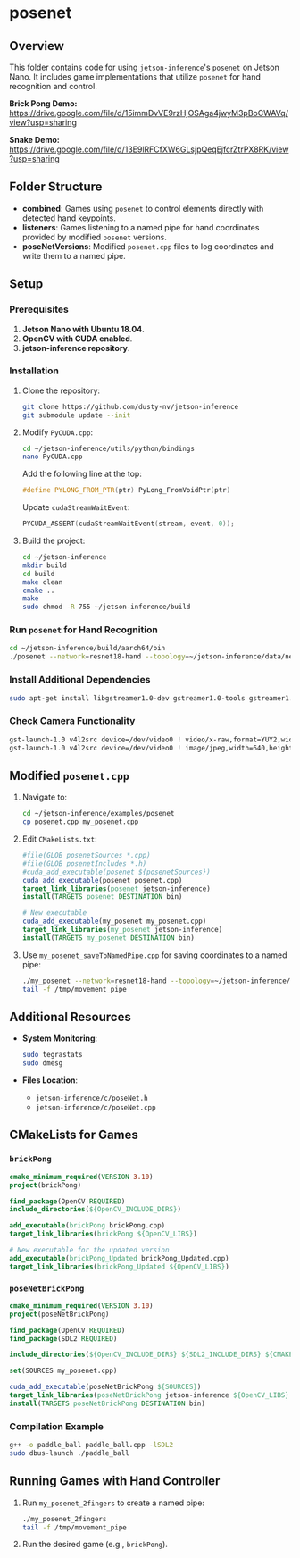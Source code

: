 # posenet

## Overview
This folder contains code for using `jetson-inference`'s `posenet` on Jetson Nano. It includes game implementations that utilize `posenet` for hand recognition and control.


**Brick Pong Demo:** https://drive.google.com/file/d/15immDvVE9rzHjOSAga4jwyM3pBoCWAVq/view?usp=sharing 

**Snake Demo:** https://drive.google.com/file/d/13E9lRFCfXW6GLsjpQeqEjfcrZtrPX8RK/view?usp=sharing 

## Folder Structure
- **combined**: Games using `posenet` to control elements directly with detected hand keypoints.
- **listeners**: Games listening to a named pipe for hand coordinates provided by modified `posenet` versions.
- **poseNetVersions**: Modified `posenet.cpp` files to log coordinates and write them to a named pipe.

## Setup

### Prerequisites
1. **Jetson Nano with Ubuntu 18.04**.
2. **OpenCV with CUDA enabled**.
3. **jetson-inference repository**.

### Installation
1. Clone the repository:
   ```bash
   git clone https://github.com/dusty-nv/jetson-inference
   git submodule update --init
   ```
2. Modify `PyCUDA.cpp`:
   ```bash
   cd ~/jetson-inference/utils/python/bindings
   nano PyCUDA.cpp
   ```
   Add the following line at the top:
   ```cpp
   #define PYLONG_FROM_PTR(ptr) PyLong_FromVoidPtr(ptr)
   ```
   Update `cudaStreamWaitEvent`:
   ```cpp
   PYCUDA_ASSERT(cudaStreamWaitEvent(stream, event, 0));
   ```
3. Build the project:
   ```bash
   cd ~/jetson-inference
   mkdir build
   cd build
   make clean
   cmake ..
   make
   sudo chmod -R 755 ~/jetson-inference/build
   ```

### Run `posenet` for Hand Recognition
```bash
cd ~/jetson-inference/build/aarch64/bin
./posenet --network=resnet18-hand --topology=~/jetson-inference/data/networks/Pose-ResNet18-Hand/hand_pose.json /dev/video0
```

### Install Additional Dependencies
```bash
sudo apt-get install libgstreamer1.0-dev gstreamer1.0-tools gstreamer1.0-plugins-{base,good,bad,ugly}
```

### Check Camera Functionality
```bash
gst-launch-1.0 v4l2src device=/dev/video0 ! video/x-raw,format=YUY2,width=640,height=480 ! videoconvert ! autovideosink
gst-launch-1.0 v4l2src device=/dev/video0 ! image/jpeg,width=640,height=480 ! jpegdec ! videoconvert ! autovideosink
```

## Modified `posenet.cpp`
1. Navigate to:
   ```bash
   cd ~/jetson-inference/examples/posenet
   cp posenet.cpp my_posenet.cpp
   ```
2. Edit `CMakeLists.txt`:
   ```cmake
   #file(GLOB posenetSources *.cpp)
   #file(GLOB posenetIncludes *.h)
   #cuda_add_executable(posenet ${posenetSources})
   cuda_add_executable(posenet posenet.cpp)
   target_link_libraries(posenet jetson-inference)
   install(TARGETS posenet DESTINATION bin)

   # New executable
   cuda_add_executable(my_posenet my_posenet.cpp)
   target_link_libraries(my_posenet jetson-inference)
   install(TARGETS my_posenet DESTINATION bin)
   ```
3. Use `my_posenet_saveToNamedPipe.cpp` for saving coordinates to a named pipe:
   ```bash
   ./my_posenet --network=resnet18-hand --topology=~/jetson-inference/data/networks/Pose-ResNet18-Hand/hand_pose.json --input-width=640 --input-height=480 --input-codec=mjpeg /dev/video0
   tail -f /tmp/movement_pipe
   ```

## Additional Resources
- **System Monitoring**:
  ```bash
  sudo tegrastats
  sudo dmesg
  ```

- **Files Location**:
  - `jetson-inference/c/poseNet.h`
  - `jetson-inference/c/poseNet.cpp`

## CMakeLists for Games
### `brickPong`
```cmake
cmake_minimum_required(VERSION 3.10)
project(brickPong)

find_package(OpenCV REQUIRED)
include_directories(${OpenCV_INCLUDE_DIRS})

add_executable(brickPong brickPong.cpp)
target_link_libraries(brickPong ${OpenCV_LIBS})

# New executable for the updated version
add_executable(brickPong_Updated brickPong_Updated.cpp)
target_link_libraries(brickPong_Updated ${OpenCV_LIBS})
```

### `poseNetBrickPong`
```cmake
cmake_minimum_required(VERSION 3.10)
project(poseNetBrickPong)

find_package(OpenCV REQUIRED)
find_package(SDL2 REQUIRED)

include_directories(${OpenCV_INCLUDE_DIRS} ${SDL2_INCLUDE_DIRS} ${CMAKE_SOURCE_DIR}/../jetson-inference)

set(SOURCES my_posenet.cpp)

cuda_add_executable(poseNetBrickPong ${SOURCES})
target_link_libraries(poseNetBrickPong jetson-inference ${OpenCV_LIBS} ${SDL2_LIBRARIES})
install(TARGETS poseNetBrickPong DESTINATION bin)
```

### Compilation Example
```bash
g++ -o paddle_ball paddle_ball.cpp -lSDL2
sudo dbus-launch ./paddle_ball
```

## Running Games with Hand Controller
1. Run `my_posenet_2fingers` to create a named pipe:
   ```bash
   ./my_posenet_2fingers
   tail -f /tmp/movement_pipe
   ```
2. Run the desired game (e.g., `brickPong`).
